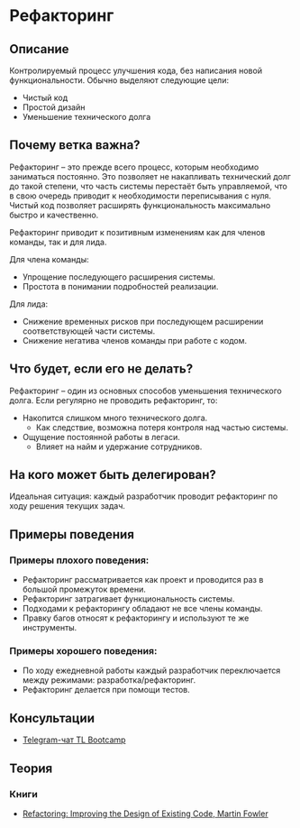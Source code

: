 # Рефакторинг
## Описание
Контролируемый процесс улучшения кода, без написания новой функциональности. Обычно выделяют следующие цели:
- Чистый код
- Простой дизайн
- Уменьшение технического долга

## Почему ветка важна?
Рефакторинг – это прежде всего процесс, которым необходимо заниматься постоянно. Это позволяет не накапливать технический долг до такой степени, что часть системы перестаёт быть управляемой, что в свою очередь приводит к необходимости переписывания с нуля. Чистый код позволяет расширять функциональность максимально быстро и качественно.

Рефакторинг приводит к позитивным изменениям как для членов команды, так и для лида.

Для члена команды:
- Упрощение последующего расширения системы.
- Простота в понимании подробностей реализации.

Для лида:
- Снижение временных рисков при последующем расширении соответствующей части системы.
- Снижение негатива членов команды при работе с кодом.

## Что будет, если его не делать?
Рефакторинг – один из основных способов уменьшения технического долга. Если регулярно не проводить рефакторинг, то:
- Накопится слишком много технического долга.
  - Как следствие, возможна потеря контроля над частью системы.
- Ощущение постоянной работы в легаси.
  - Влияет на найм и удержание сотрудников.

## На кого может быть делегирован?
Идеальная ситуация: каждый разработчик проводит рефакторинг по ходу решения текущих задач.

## Примеры поведения
### Примеры плохого поведения:
- Рефакторинг рассматривается как проект и проводится раз в большой промежуток времени.
- Рефакторинг затрагивает функциональность системы.
- Подходами к рефакторингу обладают не все члены команды.
- Правку багов относят к рефакторингу и используют те же инструменты.

### Примеры хорошего поведения:
- По ходу ежедневной работы каждый разработчик переключается между режимами: разработка/рефакторинг.
- Рефакторинг делается при помощи тестов.

## Консультации
- [Telegram-чат TL Bootcamp](https://tlinks.run/tlbootcamp)

## Теория
### Книги
- [Refactoring: Improving the Design of Existing Code, Martin Fowler](https://martinfowler.com/books/refactoring.html)
